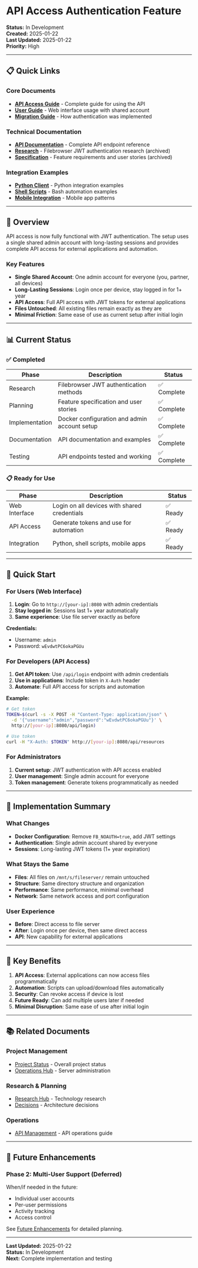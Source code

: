 # API Access Authentication Feature

**Status:** In Development  
**Created:** 2025-01-22  
**Last Updated:** 2025-01-22  
**Priority:** High

---

## 📋 Quick Links

### Core Documents
- **[API Access Guide](api-access-guide.md)** - Complete guide for using the API
- **[User Guide](user-guide.md)** - Web interface usage with shared account
- **[Migration Guide](migration-guide.md)** - How authentication was implemented

### Technical Documentation
- **[API Documentation](api-documentation.md)** - Complete API endpoint reference
- **[Research](research.md)** - Filebrowser JWT authentication research (archived)
- **[Specification](specification.md)** - Feature requirements and user stories (archived)

### Integration Examples
- **[Python Client](examples/python-client.md)** - Python integration examples
- **[Shell Scripts](examples/shell-scripts.md)** - Bash automation examples
- **[Mobile Integration](examples/mobile-integration.md)** - Mobile app patterns

---

## 🎯 Overview

API access is now fully functional with JWT authentication. The setup uses a single shared admin account with long-lasting sessions and provides complete API access for external applications and automation.

### Key Features

- **Single Shared Account**: One admin account for everyone (you, partner, all devices)
- **Long-Lasting Sessions**: Login once per device, stay logged in for 1+ year
- **API Access**: Full API access with JWT tokens for external applications
- **Files Untouched**: All existing files remain exactly as they are
- **Minimal Friction**: Same ease of use as current setup after initial login

---

## 📊 Current Status

### ✅ Completed

| Phase | Description | Status |
|-------|-------------|--------|
| Research | Filebrowser JWT authentication methods | ✅ Complete |
| Planning | Feature specification and user stories | ✅ Complete |
| Implementation | Docker configuration and admin account setup | ✅ Complete |
| Documentation | API documentation and examples | ✅ Complete |
| Testing | API endpoints tested and working | ✅ Complete |

### 📋 Ready for Use

| Phase | Description | Status |
|-------|-------------|--------|
| Web Interface | Login on all devices with shared credentials | ✅ Ready |
| API Access | Generate tokens and use for automation | ✅ Ready |
| Integration | Python, shell scripts, mobile apps | ✅ Ready |

---

## 🚀 Quick Start

### For Users (Web Interface)

1. **Login**: Go to `http://[your-ip]:8080` with admin credentials
2. **Stay logged in**: Sessions last 1+ year automatically
3. **Same experience**: Use file server exactly as before

**Credentials:**
- Username: `admin`
- Password: `wEvdwtPC6okaPGUu`

### For Developers (API Access)

1. **Get API token**: Use `/api/login` endpoint with admin credentials
2. **Use in applications**: Include token in `X-Auth` header
3. **Automate**: Full API access for scripts and automation

**Example:**
```bash
# Get token
TOKEN=$(curl -s -X POST -H "Content-Type: application/json" \
  -d '{"username":"admin","password":"wEvdwtPC6okaPGUu"}' \
  http://[your-ip]:8080/api/login)

# Use token
curl -H "X-Auth: $TOKEN" http://[your-ip]:8080/api/resources
```

### For Administrators

1. **Current setup**: JWT authentication with API access enabled
2. **User management**: Single admin account for everyone
3. **Token management**: Generate tokens programmatically as needed

---

## 🔧 Implementation Summary

### What Changes

- **Docker Configuration**: Remove `FB_NOAUTH=true`, add JWT settings
- **Authentication**: Single admin account shared by everyone
- **Sessions**: Long-lasting JWT tokens (1+ year expiration)

### What Stays the Same

- **Files**: All files on `/mnt/s/fileserver/` remain untouched
- **Structure**: Same directory structure and organization
- **Performance**: Same performance, minimal overhead
- **Network**: Same network access and port configuration

### User Experience

- **Before**: Direct access to file server
- **After**: Login once per device, then same direct access
- **API**: New capability for external applications

---

## 🎊 Key Benefits

1. **API Access**: External applications can now access files programmatically
2. **Automation**: Scripts can upload/download files automatically
3. **Security**: Can revoke access if device is lost
4. **Future Ready**: Can add multiple users later if needed
5. **Minimal Disruption**: Same ease of use after initial login

---

## 📚 Related Documents

### Project Management
- [Project Status](../../../STATUS.md) - Overall project status
- [Operations Hub](../../../operations/README.md) - Server administration

### Research & Planning
- [Research Hub](../../research/README.md) - Technology research
- [Decisions](../../decisions/) - Architecture decisions

### Operations
- [API Management](../../../operations/api-management.md) - API operations guide

---

## 🔮 Future Enhancements

### Phase 2: Multi-User Support (Deferred)

When/if needed in the future:
- Individual user accounts
- Per-user permissions
- Activity tracking
- Access control

See [Future Enhancements](future-enhancements.md) for detailed planning.

---

**Last Updated:** 2025-01-22  
**Status:** In Development  
**Next:** Complete implementation and testing

